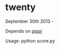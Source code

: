 twenty
======

September 30th 2013 - 

Depends on [pippi](http://github.com/hecanjog/pippi)

Usage:
    python score.py
